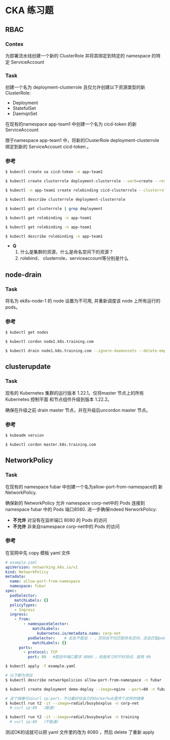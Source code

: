 # CKA 练习题

## RBAC

### Contex  

  为部署流水线创建一个新的 ClusterRole 并将其绑定到特定的 namespace 的特定 ServiceAccount

### Task

  创建一个名为 deployment-clusterrole 且仅允许创建以下资源类型的新 ClusterRole:

- Deployment
- StatefulSet
- DaemqnSet

在现有的namespace app-team1 中创建一个名为 cicd-token 的新 ServiceAccount

限于namespace app-team1 中，将新的ClusterRole deployment-clusterrole 绑定到新的 ServiceAccount cicd-token 。

### 参考

```bash
$ kubectl create sa cicd-token -n app-team1 

$ kubectl create clusterrole deployment-clusterrole --verb=create --resource=deployments,statefulsets,daemonsets

$ kubectl -n app-team1 create rolebinding cicd-clusterrole --clusterrole=deployment-clusterrole --serviceaccount=app-team1:cicd-token

$ kubectl describe clusterrole deployment-clusterrole

$ kubectl get clusterrole | grep deployment

$ kubectl get rolebinding -n app-team1

$ kubectl get rolebinding -n app-team1

$ kubectl describe rolebinding -n app-team1 
```

- __Q__
  1. 什么是集群的资源，什么是命名空间下的资源？
  2. rolebind、 clusterrole、serviceaccount等分别是什么

## node-drain

### Task

  将名为 ek8s-node-1 的 node 设置为不可用, 并重新调度该 node 上所有运行的 pods。

### 参考

```bash
$ kubectl get nodes

$ kubectl cordon node1.k8s.training.com

$ kubectl drain node1.k8s.training.com --ignore-daemonsets --delete-emptydir-data --force
  ```

## clusterupdate

### Task

  现有的 Kubernetes 集群的运行版本 1.22.1。仅将master 节点上的所有 Kubernetes 控制平面 和节点组件升级到版本 1.22.2。

  确保在升级之前 drain master 节点，并在升级后uncordon master 节点。

### 参考

```bash
$ kubeadm version

$ kubectl cordon master.k8s.training.com


```

## NetworkPolicy

### Task

在现有的 namespace fubar 中创建一个名为allow-port-from-namespace的 新 NetworkPolicy.

确保新的 NetworkPolicy 允许 namespace corp-net中的 Pods 连接到 namespace fubar 中的 Pods 端口8080.
进一步确保indeed NerworkPolicy:

- __不允许__ 对没有在监听端口 8080 的 Pods 的访问
- __不允许__ 非来自namespace corp-net中的 Pods 的访问

### 参考

在官网中先 copy 模板 yaml 文件

```yaml
# example.yaml
apiVersion: networking.k8s.io/v1
kind: NetworkPolicy
metadata:
  name: allow-port-from-namespace
  namespace: fubar
spec:
  podSelector:
    matchLabels: {}
  policyTypes:
    - Ingress
  ingress:
    - from:
        - namespaceSelector:
            matchLabels:
              kubernetes.io/metadata.name: corp-net
          podSelector:    # 此处不能加 - ，否则会不仅匹配命名空间，还会匹配pod，而不是匹配命名空间下的pod
            matchLabels: {}
      ports:
        - protocol: TCP
          port: 80   #题目中端口要求 8080 ，但是练习时不好测试，就用 80  
```

```bash
$ kubectl apply -f example.yaml

# 以下都为测试
$ kubectl describe networkpolicies allow-port-from-namespace -n fubar

$ kubectl create deployment demo-deploy --image=nginx --port=80 -n fubar

# 这个镜像可以curl ip:port，不过最好往自己的dockerhub里传个这样的镜像
$ kubectl run t2 -it --image=radial/busyboxplus -n corp-net 
  # curl ip:80  （能通）

$ kubectl run t2 -it --image=radial/busyboxplus -n training
  # curl ip:80  （不能通）
```
测试OK的话就可以把 yaml 文件里的改为 8080 ，然后 delete 了重新 apply
